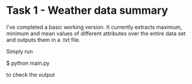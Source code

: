# Task 1 - Weather data summary 


I've completed a basic working version. It currently extracts maximum, minimum and mean values of different attributes over the entire data set and outputs them in a .txt file.

Simply run

$ python main.py

to check the output
